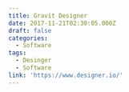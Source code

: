 ```yaml
---
title: Gravit Designer
date: 2017-11-21T02:30:05.000Z
draft: false
categories:
  - Software
tags:
  - Desinger
  - Software
link: 'https://www.designer.io/'
---
```


